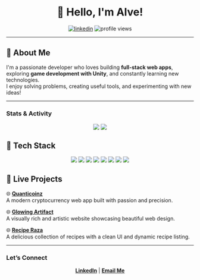 <h1 align="center">👋 Hello, I'm Alve!</h1>

<p align="center">
  <a href="https://www.linkedin.com/in/iftekherhossainalve/"><img src="https://img.shields.io/badge/LinkedIn-IftekherHossainAlve-blue?logo=linkedin" alt="linkedin" /></a>
  <img src="https://komarev.com/ghpvc/?username=iftekherhossainalve&label=Profile%20views&color=0e75b6&style=flat" alt="profile views" />
</p>


---

## 🚀 About Me
I'm a passionate developer who loves building **full-stack web apps**, exploring **game development with Unity**, and constantly learning new technologies.  
I enjoy solving problems, creating useful tools, and experimenting with new ideas!

---

###  Stats & Activity
<p align="center">
  <img src="https://github-readme-stats.vercel.app/api?username=Alve0&show_icons=true&theme=darcula&bg_color=00000000" align="center" />
  <img src="https://github-readme-stats.vercel.app/api/top-langs/?username=Alve0&layout=compact&theme=dark&bg_color=00000000" align="center" />

</p>

## 🧰 Tech Stack

<p align="center">
  <img src="https://img.shields.io/badge/React-20232a?style=for-the-badge&logo=react&logoColor=61DAFB" />
  <img src="https://img.shields.io/badge/Next.js-black?style=for-the-badge&logo=next.js&logoColor=white" />
  <img src="https://img.shields.io/badge/JavaScript-F7DF1E?style=for-the-badge&logo=javascript&logoColor=black" />
  <img src="https://img.shields.io/badge/TypeScript-007ACC?style=for-the-badge&logo=typescript&logoColor=white" />
  <img src="https://img.shields.io/badge/Node.js-339933?style=for-the-badge&logo=nodedotjs&logoColor=white" />
  <img src="https://img.shields.io/badge/Python-3776AB?style=for-the-badge&logo=python&logoColor=white" />
  <img src="https://img.shields.io/badge/C%23-239120?style=for-the-badge&logo=csharp&logoColor=white" />
  <img src="https://img.shields.io/badge/Unity-100000?style=for-the-badge&logo=unity&logoColor=white" />
</p>


## 🚀 Live Projects

🌐 **[Quanticoinz](https://quanticoinz.web.app/)**  
A modern cryptocurrency web app built with passion and precision.

🌐 **[Glowing Artifact](https://glowing-artifact.web.app/)**  
A visually rich and artistic website showcasing beautiful web design.

🌐 **[Recipe Raza](https://recipe-raza.web.app/all-recipe)**  
A delicious collection of recipes with a clean UI and dynamic recipe listing.

---

### Let’s Connect
<p align="center">
  <a href="https://www.linkedin.com/in/iftekherhossainalve/"><strong>LinkedIn</strong></a> | 
  <a href="mailto:gamingalve@gmail.com"><strong>Email Me</strong></a>
</p>

